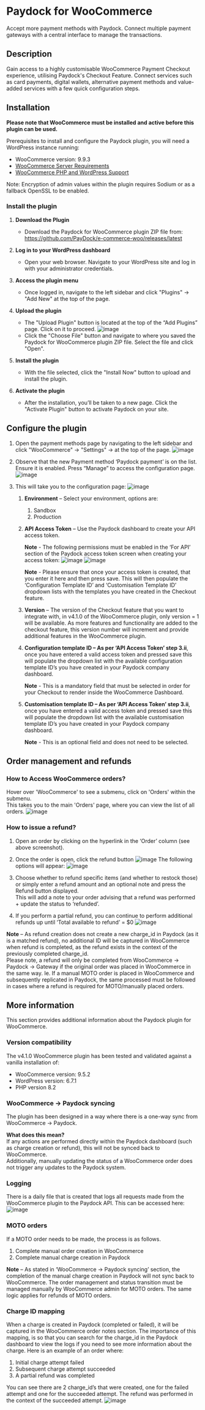 # Paydock for WooCommerce #

Accept more payment methods with Paydock. Connect multiple payment gateways with a central interface to manage the transactions.

## Description ##

Gain access to a highly customisable WooCommerce Payment Checkout experience, utilising Paydock's Checkout Feature. 
Connect services such as card payments, digital wallets, alternative payment methods and value-added services with a few quick configuration steps.

## Installation ##

**Please note that WooCommerce must be installed and active before this plugin can be used.**

Prerequisites to install and configure the Paydock plugin, you will need a WordPress instance running:

- WooCommerce version: 9.9.3
- [WooCommerce Server Requirements](https://woocommerce.com/document/server-requirements/)
- [WooCommerce PHP and WordPress Support](https://woocommerce.com/document/update-php-wordpress/)

Note: Encryption of admin values within the plugin requires Sodium or as a fallback OpenSSL to be enabled.

### Install the plugin

1. **Download the Plugin**

   - Download the Paydock for WooCommerce plugin ZIP file from: https://github.com/PayDock/e-commerce-woo/releases/latest

2. **Log in to your WordPress dashboard**
   - Open your web browser. Navigate to your WordPress site and log in with your administrator credentials.

3. **Access the plugin menu**
   - Once logged in, navigate to the left sidebar and click "Plugins" → "Add New" at the top of the page.

4. **Upload the plugin**
   - The "Upload Plugin" button is located at the top of the “Add Plugins” page. Click on it to proceed.
   ![image](assets/images/upload-plugin.png)
   - Click the "Choose File" button and navigate to where you saved the Paydock for WooCommerce plugin ZIP file. Select the file and click "Open".

5. **Install the plugin**
   - With the file selected, click the "Install Now" button to upload and install the plugin.

6. **Activate the plugin**
   - After the installation, you’ll be taken to a new page. Click the "Activate Plugin" button to activate Paydock on your site.

## Configure the plugin

1. Open the payment methods page by navigating to the left sidebar and click "WooCommerce" → "Settings" → at the top of the page.
   ![image](assets/images/configure-plugin-1.png)

2. Observe that the new Payment method ‘Paydock payment’ is on the list. Ensure it is enabled. Press “Manage” to access the configuration page.
   ![image](assets/images/configure-plugin-2.png)

3. This will take you to the configuration page:
   ![image](assets/images/configure-plugin-3.png)
   1. **Environment** – Select your environment, options are:
      1. Sandbox
      2. Production

   2. **API Access Token** – Use the Paydock dashboard to create your API access token. 

      **Note** - The following permissions must be enabled in the ‘For API’ section of the Paydock access token screen when creating your access token:
      ![image](assets/images/create-access-token-2.png)
      ![image](assets/images/create-access-token-1.png)

      **Note** - Please ensure that once your access token is created, that you enter it here and then press save. This will then populate the ‘Configuration Template ID’ and ‘Customisation Template ID’ dropdown lists with the templates you have created in the Checkout feature.

   3. **Version** – The version of the Checkout feature that you want to integrate with, in v4.1.0 of the WooCommerce plugin, only version = 1 will be available. 
   As more features and functionality are added to the checkout feature, this version number will increment and provide additional features in the WooCommerce plugin.

   4. **Configuration template ID – As per ‘API Access Token’ step 3.ii**, once you have entered a valid access token and pressed save this will populate the dropdown list with the available configuration template ID’s you have created in your Paydock company dashboard.

      **Note** - This is a mandatory field that must be selected in order for your Checkout to render inside the WooCommerce Dashboard.

   5. **Customisation template ID – As per ‘API Access Token’ step 3.ii**, once you have entered a valid access token and pressed save this will populate the dropdown list with the available customisation template ID’s you have created in your Paydock company dashboard.

      **Note** - This is an optional field and does not need to be selected.

## Order management and refunds

### How to Access WooCommerce orders?
Hover over 'WooCommerce' to see a submenu, click on 'Orders' within the submenu.<br>
This takes you to the main 'Orders' page, where you can view the list of all orders.
![image](assets/images/orders.png)

### How to issue a refund?

1. Open an order by clicking on the hyperlink in the ‘Order’ column (see above screenshot).

2. Once the order is open, click the refund button
   ![image](assets/images/refunds-1.png)
   The following options will appear:
   ![image](assets/images/refunds-2.png)

3. Choose whether to refund specific items (and whether to restock those) or simply enter a refund amount and an optional note and press the Refund button displayed. <br>
   This will add a note to your order advising that a refund was performed + update the status to ‘refunded’.

4. If you perform a partial refund, you can continue to perform additional refunds up until ‘Total available to refund’ = $0
   ![image](assets/images/refunds-3.png)
   
**Note** – As refund creation does not create a new charge_id in Paydock (as it is a matched refund), no additional ID will be captured in WooCommerce when refund is completed, as the refund exists in the context of the previously completed charge_id. <br>
Please note, a refund will only be completed from WooCommerce -> Paydock -> Gateway if the original order was placed in WooCommerce in the same way. Ie. If a manual MOTO order is placed in WooCommerce and subsequently replicated in Paydock, the same processed must be followed in cases where a refund is required for MOTO/manually placed orders.

## More information
This section provides additional information about the Paydock plugin for WooCommerce.

### Version compatibility
The v4.1.0 WooCommerce plugin has been tested and validated against a vanilla installation of:
   - WooCommerce version: 9.5.2
   - WordPress version: 6.7.1
   - PHP version 8.2

### WooCommerce -> Paydock syncing
The plugin has been designed in a way where there is a one-way sync from WooCommerce -> Paydock.

**What does this mean?** <br>
If any actions are performed directly within the Paydock dashboard (such as charge creation or refund), this will not be synced back to WooCommerce. <br>
Additionally, manually updating the status of a WooCommerce order does not trigger any updates to the Paydock system.

### Logging
There is a daily file that is created that logs all requests made from the WooCommerce plugin to the Paydock API. This can be accessed here:
![image](assets/images/logs.png)

### MOTO orders
If a MOTO order needs to be made, the process is as follows.
   1. Complete manual order creation in WooCommerce
   2. Complete manual charge creation in Paydock

**Note** – As stated in ‘WooCommerce -> Paydock syncing’ section, the completion of the manual charge creation in Paydock will not sync back to WooCommerce. The order management and status transition must be managed manually by WooCommerce admin for MOTO orders. The same logic applies for refunds of MOTO orders.

### Charge ID mapping
When a charge is created in Paydock (completed or failed), it will be captured in the WooCommerce order notes section. The importance of this mapping, is so that you can search for the charge_id in the Paydock dashboard to view the logs if you need to see more information about the charge. Here is an example of an order where:
   1. Initial charge attempt failed 
   2. Subsequent charge attempt succeeded 
   3. A partial refund was completed
   
You can see there are 2 charge_id’s that were created, one for the failed attempt and one for the succeeded attempt. The refund was performed in the context of the succeeded attempt.
![image](assets/images/charge-id.png)
